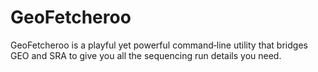 # GeoFetcheroo
GeoFetcheroo is a playful yet powerful command‑line utility that bridges GEO and SRA to give you all the sequencing run details you need. 
